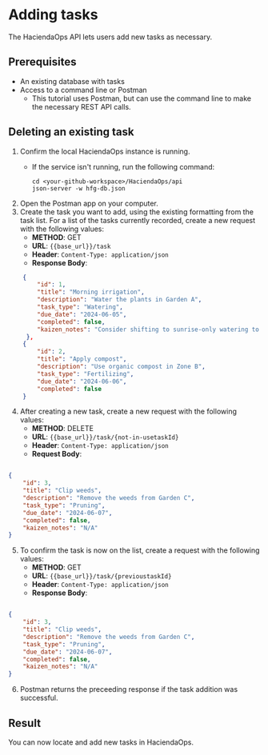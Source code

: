 # Adding tasks

The HaciendaOps API lets users add new tasks as necessary.

## Prerequisites

* An existing database with tasks
* Access to a command line or Postman
    * This tutorial uses Postman, but can use the command line to make the necessary REST API calls.

## Deleting an existing task

1. Confirm the local HaciendaOps instance is running.
   * If the service isn't running, run the following command:

     ```shell
     cd <your-github-workspace>/HaciendaOps/api
     json-server -w hfg-db.json

2. Open the Postman app on your computer.
3. Create the task you want to add, using the existing formatting from the task list. For a list of the tasks currently recorded, create a new request with the following values:
    * **METHOD**: GET
    * **URL**: `{{base_url}}/task`
    * **Header**: `Content-Type: application/json`
    * **Response Body**:

```json
    {   
        "id": 1,
        "title": "Morning irrigation",
        "description": "Water the plants in Garden A",
        "task_type": "Watering",
        "due_date": "2024-06-05",
        "completed": false,
        "kaizen_notes": "Consider shifting to sunrise-only watering to reduce evaporation."
     },
    {
        "id": 2,
        "title": "Apply compost",
        "description": "Use organic compost in Zone B",
        "task_type": "Fertilizing",
        "due_date": "2024-06-06",
        "completed": false
    }
```

4. After creating a new task, create a new request with the following values:
    * **METHOD**: DELETE
    * **URL**: `{{base_url}}/task/{not-in-usetaskId}`
    * **Header**: `Content-Type: application/json`
    * **Request Body**:

```json

{
    "id": 3,
    "title": "Clip weeds",
    "description": "Remove the weeds from Garden C",
    "task_type": "Pruning",
    "due_date": "2024-06-07",
    "completed": false,
    "kaizen_notes": "N/A"
}
```

5. To confirm the task is now on the list, create a request with the following values:
    * **METHOD**: GET
    * **URL**: `{{base_url}}/task/{previoustaskId}`
    * **Header**: `Content-Type: application/json`
    * **Response Body**:

```json

{
    "id": 3,
    "title": "Clip weeds",
    "description": "Remove the weeds from Garden C",
    "task_type": "Pruning",
    "due_date": "2024-06-07",
    "completed": false,
    "kaizen_notes": "N/A"
}
```

6. Postman returns the preceeding response if the task addition was successful.

## Result

You can now locate and add new tasks in HaciendaOps.
